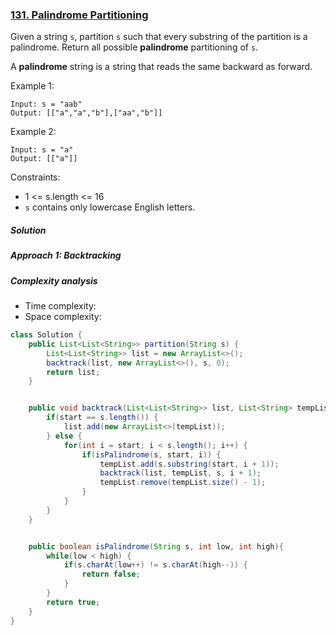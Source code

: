 ### [131. Palindrome Partitioning](https://leetcode.com/problems/palindrome-partitioning/)

Given a string `s`, partition `s` such that every substring of the partition is a palindrome. Return all possible **palindrome** partitioning of `s`.

A **palindrome** string is a string that reads the same backward as forward.

 

Example 1:
```
Input: s = "aab"
Output: [["a","a","b"],["aa","b"]]
```
Example 2:
```
Input: s = "a"
Output: [["a"]]
```

Constraints:

- 1 <= s.length <= 16
- `s` contains only lowercase English letters.

##### Solution

##### Approach 1: Backtracking

##### Complexity analysis
- Time complexity:
- Space complexity:

```java
class Solution {
    public List<List<String>> partition(String s) {
        List<List<String>> list = new ArrayList<>();
        backtrack(list, new ArrayList<>(), s, 0);
        return list;
    }


    public void backtrack(List<List<String>> list, List<String> tempList, String s, int start) {
        if(start == s.length()) {
            list.add(new ArrayList<>(tempList));
        } else {
            for(int i = start; i < s.length(); i++) {
                if(isPalindrome(s, start, i)) {
                    tempList.add(s.substring(start, i + 1));
                    backtrack(list, tempList, s, i + 1);
                    tempList.remove(tempList.size() - 1);
                }     
            }
        }
    }


    public boolean isPalindrome(String s, int low, int high){
        while(low < high) {
            if(s.charAt(low++) != s.charAt(high--)) {
                return false;
            }
        }
        return true;
    } 
}
```